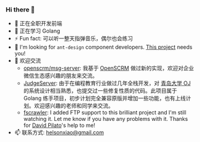 ### Hi there 👋

<!--
**helsonxiao/helsonxiao** is a ✨ _special_ ✨ repository because its `README.md` (this file) appears on your GitHub profile.

Here are some ideas to get you started:

- 🔭 I’m currently working on ...
- 🌱 I’m currently learning ...
- 👯 I’m looking to collaborate on ...
- 🤔 I’m looking for help with ...
- 💬 Ask me about ...
- 📫 How to reach me: ...
- 😄 Pronouns: ...
- ⚡ Fun fact: ...
-->

- 🔭 正在全职开发前端
- 🌱 正在学习 Golang
- ⚡ Fun fact: 可以听一整天指弹音乐，偶尔也会练习
- 👯 I'm looking for `ant-design` component developers. [This project](https://github.com/boyuai/antd-country-phone-input) needs you!
- 💬 欢迎交流
  - [openscrm/msg-server](https://github.com/openscrm/msg-server): 我基于 [OpenSCRM](https://github.com/openscrm) 做过新的实现，欢迎对企业微信生态感兴趣的朋友来交流。
  - [JudgeServer](https://github.com/helsonxiao/JudgeServer): 由于在编程教育行业做过几年全栈开发，对 [青岛大学 OJ](https://github.com/QingdaoU/OnlineJudge) 的系统设计相当熟悉，也提交过一些修复性质的代码。此项目属于 Golang 练手项目，初步计划完全兼容原版并增加一些功能，也有上线计划。欢迎感兴趣的老师和同学来交流。
  - [fscrawler](https://github.com/dadoonet/fscrawler): I added FTP support to this brilliant project and I'm still watching it. Let me know if you have any problems with it. Thanks for [David Pilato](http://github.com/dadoonet)'s help to me!
- 📫 联系方式: helsonxiao@gmail.com

